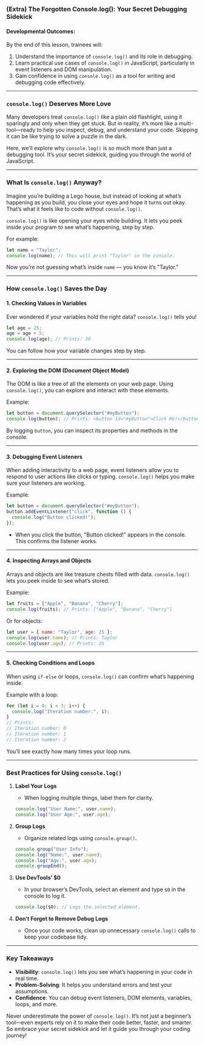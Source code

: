 ### **(Extra) The Forgotten Console.log(): Your Secret Debugging Sidekick**

#### **Developmental Outcomes:**
By the end of this lesson, trainees will:
1. Understand the importance of `console.log()` and its role in debugging.
2. Learn practical use cases of `console.log()` in JavaScript, particularly in event listeners and DOM manipulation.
3. Gain confidence in using `console.log()` as a tool for writing and debugging code effectively.

---

### **`console.log()` Deserves More Love**

Many developers treat `console.log()` like a plain old flashlight, using it sparingly and only when they get stuck. But in reality, it’s more like a multi-tool—ready to help you inspect, debug, and understand your code. Skipping it can be like trying to solve a puzzle in the dark.

Here, we’ll explore why `console.log()` is so much more than just a debugging tool. It’s your secret sidekick, guiding you through the world of JavaScript.

---

### **What Is `console.log()` Anyway?**

Imagine you’re building a Lego house, but instead of looking at what’s happening as you build, you close your eyes and hope it turns out okay. That’s what it feels like to code without `console.log()`.

`console.log()` is like opening your eyes while building. It lets you peek inside your program to see what’s happening, step by step.

For example:
```javascript
let name = "Taylor";
console.log(name); // This will print "Taylor" in the console.
```
Now you’re not guessing what’s inside `name` — you know it’s "Taylor."

---

### **How `console.log()` Saves the Day**

#### **1. Checking Values in Variables**
Ever wondered if your variables hold the right data? `console.log()` tells you!

```javascript
let age = 25;
age = age + 5;
console.log(age); // Prints: 30
```
You can follow how your variable changes step by step.

---

#### **2. Exploring the DOM (Document Object Model)**
The DOM is like a tree of all the elements on your web page. Using `console.log()`, you can explore and interact with these elements.

Example:
```javascript
let button = document.querySelector("#myButton");
console.log(button); // Prints: <button id="myButton">Click Me!</button>
```
By logging `button`, you can inspect its properties and methods in the console.

---

#### **3. Debugging Event Listeners**
When adding interactivity to a web page, event listeners allow you to respond to user actions like clicks or typing. `console.log()` helps you make sure your listeners are working.

Example:
```javascript
let button = document.querySelector("#myButton");
button.addEventListener("click", function () {
  console.log("Button clicked!");
});
```
- When you click the button, "Button clicked!" appears in the console. This confirms the listener works.

---

#### **4. Inspecting Arrays and Objects**
Arrays and objects are like treasure chests filled with data. `console.log()` lets you peek inside to see what’s stored.

Example:
```javascript
let fruits = ["Apple", "Banana", "Cherry"];
console.log(fruits); // Prints: ["Apple", "Banana", "Cherry"]
```
Or for objects:
```javascript
let user = { name: "Taylor", age: 25 };
console.log(user.name); // Prints: Taylor
console.log(user.age); // Prints: 25
```

---

#### **5. Checking Conditions and Loops**
When using `if-else` or loops, `console.log()` can confirm what’s happening inside.

Example with a loop:
```javascript
for (let i = 0; i < 3; i++) {
  console.log("Iteration number:", i);
}
// Prints:
// Iteration number: 0
// Iteration number: 1
// Iteration number: 2
```
You’ll see exactly how many times your loop runs.

---

### **Best Practices for Using `console.log()`**

1. **Label Your Logs**
   - When logging multiple things, label them for clarity.
   ```javascript
   console.log("User Name:", user.name);
   console.log("User Age:", user.age);
   ```

2. **Group Logs**
   - Organize related logs using `console.group()`.
   ```javascript
   console.group("User Info");
   console.log("Name:", user.name);
   console.log("Age:", user.age);
   console.groupEnd();
   ```

3. **Use DevTools’ $0**
   - In your browser’s DevTools, select an element and type `$0` in the console to log it.
   ```javascript
   console.log($0); // Logs the selected element.
   ```

4. **Don’t Forget to Remove Debug Logs**
   - Once your code works, clean up unnecessary `console.log()` calls to keep your codebase tidy.

---

### **Key Takeaways**
- **Visibility**: `console.log()` lets you see what’s happening in your code in real time.
- **Problem-Solving**: It helps you understand errors and test your assumptions.
- **Confidence**: You can debug event listeners, DOM elements, variables, loops, and more.

Never underestimate the power of `console.log()`. It’s not just a beginner’s tool—even experts rely on it to make their code better, faster, and smarter. So embrace your secret sidekick and let it guide you through your coding journey!

